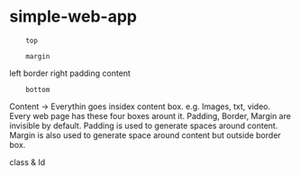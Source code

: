 # simple-web-app

        top
        
        margin
left    border      right
        padding
        content
    
        bottom
        
Content -> Everythin goes insidex content box. e.g. Images, txt, video. 
Every web page has these four boxes arount it. Padding, Border, Margin are invisible by default.
Padding is used to generate spaces around content.
Margin is also used to generate space around content but outside border box.

class & Id
